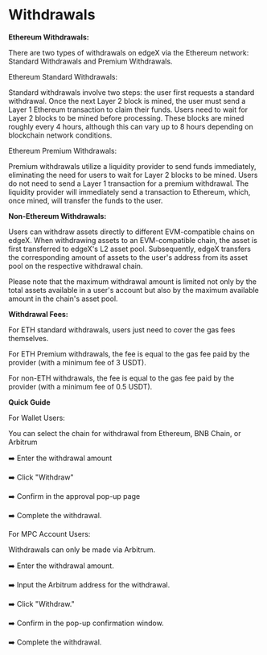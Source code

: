# Withdrawals

**Ethereum Withdrawals:**

There are two types of withdrawals on edgeX via the Ethereum network: Standard Withdrawals and Premium Withdrawals.

Ethereum Standard Withdrawals:

Standard withdrawals involve two steps: the user first requests a standard withdrawal. Once the next Layer 2 block is mined, the user must send a Layer 1 Ethereum transaction to claim their funds. Users need to wait for Layer 2 blocks to be mined before processing. These blocks are mined roughly every 4 hours, although this can vary up to 8 hours depending on blockchain network conditions.

Ethereum Premium Withdrawals:

Premium withdrawals utilize a liquidity provider to send funds immediately, eliminating the need for users to wait for Layer 2 blocks to be mined. Users do not need to send a Layer 1 transaction for a premium withdrawal. The liquidity provider will immediately send a transaction to Ethereum, which, once mined, will transfer the funds to the user.



**Non-Ethereum Withdrawals:**

Users can withdraw assets directly to different EVM-compatible chains on edgeX. When withdrawing assets to an EVM-compatible chain, the asset is first transferred to edgeX's L2 asset pool. Subsequently, edgeX transfers the corresponding amount of assets to the user's address from its asset pool on the respective withdrawal chain.

Please note that the maximum withdrawal amount is limited not only by the total assets available in a user's account but also by the maximum available amount in the chain's asset pool.



**Withdrawal Fees:**

For ETH standard withdrawals, users just need to cover the gas fees themselves.

For ETH Premium withdrawals, the fee is equal to the gas fee paid by the provider  (with a minimum fee of 3 USDT).

For non-ETH withdrawals, the fee is equal to the gas fee paid by the provider (with a minimum fee of 0.5 USDT).



**Quick Guide**

For Wallet Users:

You can select the chain for withdrawal from Ethereum, BNB Chain, or Arbitrum&#x20;

➡️ Enter the withdrawal amount&#x20;

➡️ Click "Withdraw"&#x20;

➡️ Confirm in the approval pop-up page&#x20;

➡️ Complete the withdrawal.



For MPC Account Users:

Withdrawals can only be made via Arbitrum.&#x20;

➡️ Enter the withdrawal amount.

➡️ Input the Arbitrum address for the withdrawal.

➡️ Click "Withdraw."

➡️ Confirm in the pop-up confirmation window.

➡️ Complete the withdrawal.
